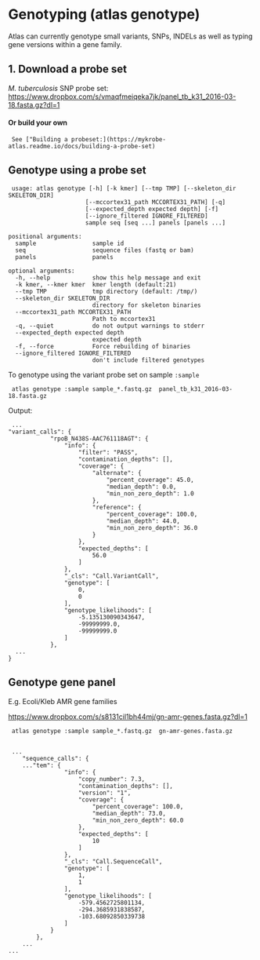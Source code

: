 #  Genotyping (atlas genotype)


Atlas can currently genotype small variants, SNPs, INDELs as well as typing gene versions within a gene family. 

## 1. Download a probe set

*M. tuberculosis* SNP probe set: https://www.dropbox.com/s/vmaqfmeiqeka7jk/panel_tb_k31_2016-03-18.fasta.gz?dl=1

#### Or build your own 

	 See ["Building a probeset:](https://mykrobe-atlas.readme.io/docs/building-a-probe-set) 



## Genotype using a probe set



	 usage: atlas genotype [-h] [-k kmer] [--tmp TMP] [--skeleton_dir SKELETON_DIR]
	                      [--mccortex31_path MCCORTEX31_PATH] [-q]
	                      [--expected_depth expected depth] [-f]
	                      [--ignore_filtered IGNORE_FILTERED]
	                      sample seq [seq ...] panels [panels ...]
	
	positional arguments:
	  sample                sample id
	  seq                   sequence files (fastq or bam)
	  panels                panels
	
	optional arguments:
	  -h, --help            show this help message and exit
	  -k kmer, --kmer kmer  kmer length (default:21)
	  --tmp TMP             tmp directory (default: /tmp/)
	  --skeleton_dir SKELETON_DIR
	                        directory for skeleton binaries
	  --mccortex31_path MCCORTEX31_PATH
	                        Path to mccortex31
	  -q, --quiet           do not output warnings to stderr
	  --expected_depth expected depth
	                        expected depth
	  -f, --force           Force rebuilding of binaries
	  --ignore_filtered IGNORE_FILTERED
	                        don't include filtered genotypes 
To genotype using the variant probe set on sample `:sample`

	 atlas genotype :sample sample_*.fastq.gz  panel_tb_k31_2016-03-18.fasta.gz 
Output: 



	 ...
	"variant_calls": {
	            "rpoB_N438S-AAC761118AGT": {
	                "info": {
	                    "filter": "PASS",
	                    "contamination_depths": [],
	                    "coverage": {
	                        "alternate": {
	                            "percent_coverage": 45.0,
	                            "median_depth": 0.0,
	                            "min_non_zero_depth": 1.0
	                        },
	                        "reference": {
	                            "percent_coverage": 100.0,
	                            "median_depth": 44.0,
	                            "min_non_zero_depth": 36.0
	                        }
	                    },
	                    "expected_depths": [
	                        56.0
	                    ]
	                },
	                "_cls": "Call.VariantCall",
	                "genotype": [
	                    0,
	                    0
	                ],
	                "genotype_likelihoods": [
	                    -5.135130090343647,
	                    -99999999.0,
	                    -99999999.0
	                ]
	            },
	  ...
	} 


## Genotype gene panel

E.g. Ecoli/Kleb AMR gene families



https://www.dropbox.com/s/s8131cil1bh44mj/gn-amr-genes.fasta.gz?dl=1





	 atlas genotype :sample sample_*.fastq.gz  gn-amr-genes.fasta.gz 


	 ...
		"sequence_calls": {
	   	..."tem": {
	                "info": {
	                    "copy_number": 7.3,
	                    "contamination_depths": [],
	                    "version": "1",
	                    "coverage": {
	                        "percent_coverage": 100.0,
	                        "median_depth": 73.0,
	                        "min_non_zero_depth": 60.0
	                    },
	                    "expected_depths": [
	                        10
	                    ]
	                },
	                "_cls": "Call.SequenceCall",
	                "genotype": [
	                    1,
	                    1
	                ],
	                "genotype_likelihoods": [
	                    -579.4562725801134,
	                    -294.3685931838587,
	                    -103.68092850339738
	                ]
	            }
	        },
		...
	... 
